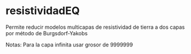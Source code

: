 # resistividadEQ
Permite reducir modelos multicapas de resistividad de tierra a dos capas por método de Burgsdorf-Yakobs

Notas:
  Para la capa infinita usar grosor de 9999999

